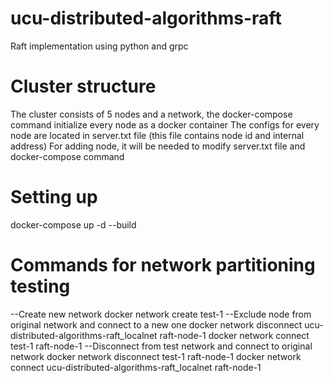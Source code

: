 # ucu-distributed-algorithms-raft
Raft implementation using python and grpc

# Cluster structure
The cluster consists of 5 nodes and a network, the docker-compose command initialize every node as a docker container
The configs for every node are located in server.txt file (this file contains node id and internal address)
For adding node, it will be needed to modify server.txt file and docker-compose command

# Setting up

docker-compose up -d --build

# Commands for network partitioning testing

--Create new network
docker network create test-1
--Exclude node from original network and connect to a new one
docker network disconnect ucu-distributed-algorithms-raft_localnet raft-node-1
docker network connect test-1 raft-node-1
--Disconnect from test network and connect to original network
docker network disconnect test-1 raft-node-1
docker network connect ucu-distributed-algorithms-raft_localnet raft-node-1

